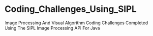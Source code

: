 # Coding_Challenges_Using_SIPL
Image Processing And Visual Algorithm Coding Challenges Completed Using The SIPL Image Processing API For Java
